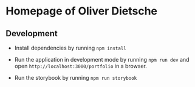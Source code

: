 # Homepage of Oliver Dietsche

## Development

- Install dependencies by running `npm install`

- Run the application in development mode by running `npm run dev` and open `http://localhost:3000/portfolio` in a browser.

- Run the storybook by running `npm run storybook`